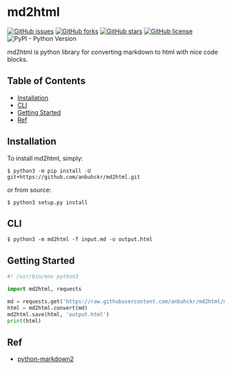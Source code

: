 # md2html

[![GitHub issues](https://img.shields.io/github/issues/anbuhckr/md2html)](https://github.com/anbuhckr/md2html/issues)
[![GitHub forks](https://img.shields.io/github/forks/anbuhckr/md2html)](https://github.com/anbuhckr/md2html/network)
[![GitHub stars](https://img.shields.io/github/stars/anbuhckr/md2html)](https://github.com/anbuhckr/md2html/stargazers)
[![GitHub license](https://img.shields.io/github/license/anbuhckr/md2html)](./LICENSE)
![PyPI - Python Version](https://img.shields.io/badge/python-3.6%20%7C%203.7%20%7C%203.8%20%7C%203.9-blue)

md2html is python library for converting markdown to html with nice code blocks.

## Table of Contents

* [Installation](#installation)
* [CLI](#cli)
* [Getting Started](#getting-started)
* [Ref](#ref)


## Installation

To install md2html, simply:

```
$ python3 -m pip install -U git+https://github.com/anbuhckr/md2html.git
```

or from source:

```
$ python3 setup.py install
```

## CLI

```
$ python3 -m md2html -f input.md -o output.html
```

## Getting Started

``` python
#! /usr/bin/env python3

import md2html, requests

md = requests.get('https://raw.githubusercontent.com/anbuhckr/md2html/main/README.md').text
html = md2html.convert(md)
md2html.save(html, 'output.html')
print(html)
```

## Ref

* [python-markdown2](https://github.com/trentm/python-markdown2)
